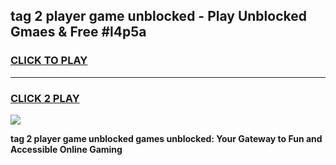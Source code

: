 
## tag 2 player game unblocked - Play Unblocked Gmaes & Free #l4p5a
<h3>
<a href="https://premium.freeplayer.one?title=tag_2_player_game_unblocked&ref=01M">CLICK TO PLAY</a></h3>
<hr>

<h3>
<a href="https://premium.freeplayer.one?title=tag_2_player_game_unblocked&ref=01M">CLICK 2 PLAY</a>
  
</h3>

<a href="https://premium.freeplayer.one?title=tag_2_player_game_unblocked&ref=01M"><img src="https://clearcache.store/games.png"></a>


**tag 2 player game unblocked games unblocked: Your Gateway to Fun and Accessible Online Gaming**
